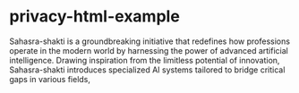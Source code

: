 # privacy-html-example
Sahasra-shakti is a groundbreaking initiative that redefines how professions operate in the modern world by harnessing the power of advanced artificial intelligence. Drawing inspiration from the limitless potential of innovation, Sahasra-shakti introduces specialized AI systems tailored to bridge critical gaps in various fields, 
